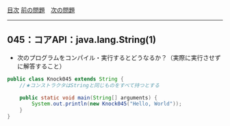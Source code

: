 [目次](../toc.md)
[前の問題](../044/README.md)　[次の問題](../046/README.md)


***
## 045：コアAPI：java.lang.String(1)
* 次のプログラムをコンパイル・実行するとどうなるか？（実際に実行させずに解答すること）

```java
public class Knock045 extends String {
    //★コンストラクタはStringと同じものをすべて持つとする

    public static void main(String[] arguments) {
        System.out.println(new Knock045("Hello, World"));
    }
}
```

